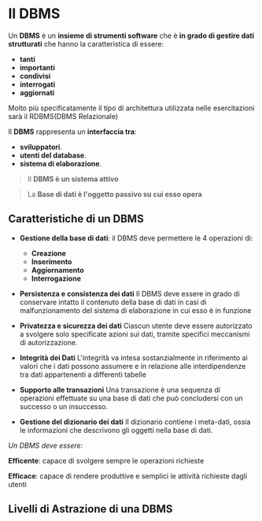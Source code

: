 # Il DBMS

Un **DBMS** è un **insieme di strumenti software** che è **in grado di gestire dati strutturati** che hanno la caratteristica di essere:
- **tanti**
- **importanti**
- **condivisi**
- **interrogati**
- **aggiornati**

Molto più specificatamente il tipo di architettura utilizzata nelle esercitazioni sarà il RDBMS(DBMS Relazionale)

Il **DBMS** rappresenta un **interfaccia tra**:
- **sviluppatori**.
- **utenti del database**.
- **sistema di elaborazione**.

> Il **DBMS è un sistema attivo**

> La **Base di dati è l'oggetto passivo su cui esso opera**


## Caratteristiche di un DBMS

- **Gestione della base di dati**: il DBMS deve permettere le 4 operazioni di:
	- **Creazione**
	- **Inserimento**
	- **Aggiornamento**
	- **Interrogazione**

- **Persistenza e consistenza dei dati**
Il DBMS deve essere in grado di conservare intatto il contenuto della base di dati in casi di malfunzionamento del sistema di elaborazione in cui esso è in funzione

- **Privatezza e sicurezza dei dati**
Ciascun utente deve essere autorizzato a svolgere solo specificate azioni sui dati, tramite specifici meccanismi di autorizzazione.

- **Integrità dei Dati**
L'integrità va intesa sostanzialmente in riferimento ai valori che i dati possono assumere e in relazione alle interdipendenze tra dati appartenenti a differenti tabelle

- **Supporto alle transazioni**
Una transazione è una sequenza di operazioni effettuate su una base di dati che può concludersi con un successo o un insuccesso.

- **Gestione del dizionario dei dati**
Il dizionario contiene i meta-dati, ossia le informazioni che descrivono gli oggetti nella base di dati.

*Un DBMS deve essere:*

**Efficente**: capace di svolgere sempre le operazioni richieste

**Efficace**: capace di rendere produttive e semplici le attività richieste dagli utenti

## Livelli di Astrazione di una DBMS
<!--stackedit_data:
eyJoaXN0b3J5IjpbMTY5MTQyNTg3NCwxNzUxODAxODU2LDIwMj
U5Mjc2NDAsLTIzMzg5MzY3Myw2Nzg2ODEwNTFdfQ==
-->